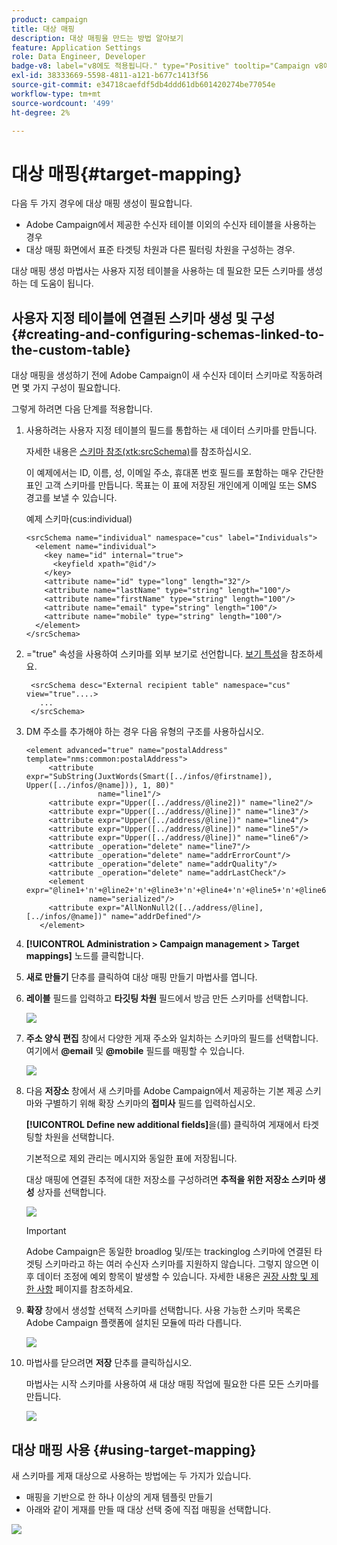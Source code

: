 ```yaml
---
product: campaign
title: 대상 매핑
description: 대상 매핑을 만드는 방법 알아보기
feature: Application Settings
role: Data Engineer, Developer
badge-v8: label="v8에도 적용됩니다." type="Positive" tooltip="Campaign v8에도 적용됩니다."
exl-id: 38333669-5598-4811-a121-b677c1413f56
source-git-commit: e34718caefdf5db4ddd61db601420274be77054e
workflow-type: tm+mt
source-wordcount: '499'
ht-degree: 2%

---
```


# 대상 매핑{#target-mapping}



다음 두 가지 경우에 대상 매핑 생성이 필요합니다.

* Adobe Campaign에서 제공한 수신자 테이블 이외의 수신자 테이블을 사용하는 경우
* 대상 매핑 화면에서 표준 타겟팅 차원과 다른 필터링 차원을 구성하는 경우.

대상 매핑 생성 마법사는 사용자 지정 테이블을 사용하는 데 필요한 모든 스키마를 생성하는 데 도움이 됩니다.

## 사용자 지정 테이블에 연결된 스키마 생성 및 구성 {#creating-and-configuring-schemas-linked-to-the-custom-table}

대상 매핑을 생성하기 전에 Adobe Campaign이 새 수신자 데이터 스키마로 작동하려면 몇 가지 구성이 필요합니다.

그렇게 하려면 다음 단계를 적용합니다.

1. 사용하려는 사용자 지정 테이블의 필드를 통합하는 새 데이터 스키마를 만듭니다.

   자세한 내용은 [스키마 참조(xtk:srcSchema)](../../configuration/using/about-schema-reference.md)를 참조하십시오.

   이 예제에서는 ID, 이름, 성, 이메일 주소, 휴대폰 번호 필드를 포함하는 매우 간단한 표인 고객 스키마를 만듭니다. 목표는 이 표에 저장된 개인에게 이메일 또는 SMS 경고를 보낼 수 있습니다.

   예제 스키마(cus:individual)

   ```
   <srcSchema name="individual" namespace="cus" label="Individuals">
     <element name="individual">
       <key name="id" internal="true">
         <keyfield xpath="@id"/>
       </key>
       <attribute name="id" type="long" length="32"/>
       <attribute name="lastName" type="string" length="100"/>
       <attribute name="firstName" type="string" length="100"/>
       <attribute name="email" type="string" length="100"/>
       <attribute name="mobile" type="string" length="100"/>
     </element>
   </srcSchema>
   ```

1. =&quot;true&quot; 속성을 사용하여 스키마를 외부 보기로 선언합니다. [보기 특성](../../configuration/using/schema-characteristics.md#the-view-attribute)을 참조하세요.

   ```
    <srcSchema desc="External recipient table" namespace="cus" view="true"....>
      ...
    </srcSchema>
   ```

1. DM 주소를 추가해야 하는 경우 다음 유형의 구조를 사용하십시오.

   ```
   <element advanced="true" name="postalAddress" template="nms:common:postalAddress">
        <attribute expr="SubString(JuxtWords(Smart([../infos/@firstname]), Upper([../infos/@name])), 1, 80)"
                   name="line1"/>
        <attribute expr="Upper([../address/@line2])" name="line2"/>
        <attribute expr="Upper([../address/@line])" name="line3"/>
        <attribute expr="Upper([../address/@line])" name="line4"/>
        <attribute expr="Upper([../address/@line])" name="line5"/>
        <attribute expr="Upper([../address/@line])" name="line6"/>
        <attribute _operation="delete" name="line7"/>
        <attribute _operation="delete" name="addrErrorCount"/>
        <attribute _operation="delete" name="addrQuality"/>
        <attribute _operation="delete" name="addrLastCheck"/>
        <element expr="@line1+'n'+@line2+'n'+@line3+'n'+@line4+'n'+@line5+'n'+@line6"
                 name="serialized"/>
        <attribute expr="AllNonNull2([../address/@line], [../infos/@name])" name="addrDefined"/>
      </element>
   ```

1. **[!UICONTROL Administration > Campaign management > Target mappings]** 노드를 클릭합니다.
1. **새로 만들기** 단추를 클릭하여 대상 매핑 만들기 마법사를 엽니다.
1. **레이블** 필드를 입력하고 **타깃팅 차원** 필드에서 방금 만든 스키마를 선택합니다.

   ![](assets/mapping_diffusion_wizard_1.png)

1. **주소 양식 편집** 창에서 다양한 게재 주소와 일치하는 스키마의 필드를 선택합니다. 여기에서 **@email** 및 **@mobile** 필드를 매핑할 수 있습니다.

   ![](assets/mapping_diffusion_wizard_2.png)

1. 다음 **저장소** 창에서 새 스키마를 Adobe Campaign에서 제공하는 기본 제공 스키마와 구별하기 위해 확장 스키마의 **접미사** 필드를 입력하십시오.

   **[!UICONTROL Define new additional fields]**&#x200B;을(를) 클릭하여 게재에서 타겟팅할 차원을 선택합니다.

   기본적으로 제외 관리는 메시지와 동일한 표에 저장됩니다.

   대상 매핑에 연결된 추적에 대한 저장소를 구성하려면 **추적을 위한 저장소 스키마 생성** 상자를 선택합니다.

   ![](assets/mapping_diffusion_wizard_3.png)

   >[!IMPORTANT]
   >
   >Adobe Campaign은 동일한 broadlog 및/또는 trackinglog 스키마에 연결된 타겟팅 스키마라고 하는 여러 수신자 스키마를 지원하지 않습니다. 그렇지 않으면 이후 데이터 조정에 예외 항목이 발생할 수 있습니다. 자세한 내용은 [권장 사항 및 제한 사항](../../configuration/using/about-custom-recipient-table.md) 페이지를 참조하세요.

1. **확장** 창에서 생성할 선택적 스키마를 선택합니다. 사용 가능한 스키마 목록은 Adobe Campaign 플랫폼에 설치된 모듈에 따라 다릅니다.

   ![](assets/mapping_diffusion_wizard_4.png)

1. 마법사를 닫으려면 **저장** 단추를 클릭하십시오.

   마법사는 시작 스키마를 사용하여 새 대상 매핑 작업에 필요한 다른 모든 스키마를 만듭니다.

   ![](assets/mapping_schema_list.png)

## 대상 매핑 사용 {#using-target-mapping}

새 스키마를 게재 대상으로 사용하는 방법에는 두 가지가 있습니다.

* 매핑을 기반으로 한 하나 이상의 게재 템플릿 만들기
* 아래와 같이 게재를 만들 때 대상 선택 중에 직접 매핑을 선택합니다.

![](assets/mapping_selection_ciblage.png)
